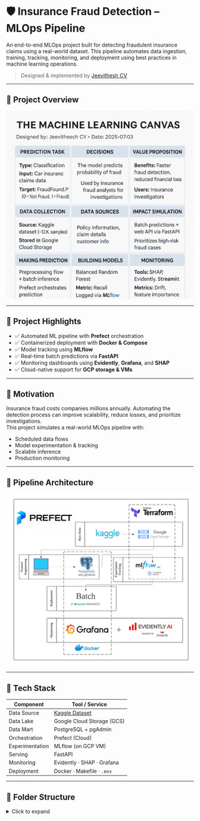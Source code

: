 # 🛡️ Insurance Fraud Detection – MLOps Pipeline

An end-to-end MLOps project built for detecting fraudulent insurance claims using a real-world dataset. This pipeline automates data ingestion, training, tracking, monitoring, and deployment using best practices in machine learning operations.

> Designed & implemented by [Jeevithesh CV](https://github.com/JeevitheshCV)

---

## 📸 Project Overview

![MLOps Canvas](/project_info/mlops_canvas.png)

---

## 🚀 Project Highlights

- ✅ Automated ML pipeline with **Prefect** orchestration
- ✅ Containerized deployment with **Docker & Compose**
- ✅ Model tracking using **MLflow**
- ✅ Real-time batch predictions via **FastAPI**
- ✅ Monitoring dashboards using **Evidently**, **Grafana**, and **SHAP**
- ✅ Cloud-native support for **GCP storage & VMs**

---

## 🎯 Motivation

Insurance fraud costs companies millions annually. Automating the detection process can improve scalability, reduce losses, and prioritize investigations.  
This project simulates a real-world MLOps pipeline with:

- Scheduled data flows
- Model experimentation & tracking
- Scalable inference
- Production monitoring

---

## 🧩 Pipeline Architecture

![Project Diagram](/project_info/project_diagram.png)

---

## 🧰 Tech Stack

| Component       | Tool / Service                          |
|----------------|------------------------------------------|
| Data Source     | [Kaggle Dataset](https://www.kaggle.com/datasets/shivamb/vehicle-claim-fraud-detection) |
| Data Lake       | Google Cloud Storage (GCS)              |
| Data Mart       | PostgreSQL + pgAdmin                    |
| Orchestration   | Prefect (Cloud)                         |
| Experimentation | MLflow (on GCP VM)                      |
| Serving         | FastAPI                                 |
| Monitoring      | Evidently · SHAP · Grafana              |
| Deployment      | Docker · Makefile · `.env`              |

---

## 📁 Folder Structure

<details>
<summary>Click to expand</summary>

```bash
fraud-detection-mlops/
├── src/                     # Source code
│   ├── data/                # Preprocessing scripts
│   ├── model/               # Batch inference logic
│   └── api/                 # FastAPI app
│
├── orchestration/          # Prefect flows
├── notebooks/              # EDA & feature analysis
├── monitoring/             # SHAP plots & Evidently HTMLs
├── mlflow/                 # Tracking configs
├── postgres/               # SQL schemas
├── docker/                 # Docker & Compose setup
├── config/                 # .env templates
├── .devtools/              # Linters, pre-commit
├── Makefile
├── requirements.txt
└── README.md
